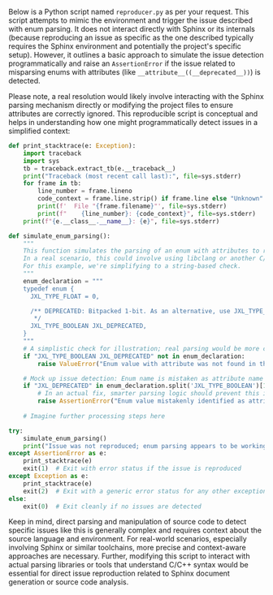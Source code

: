 Below is a Python script named `reproducer.py` as per your request. This script attempts to mimic the environment and trigger the issue described with enum parsing. It does not interact directly with Sphinx or its internals (because reproducing an issue as specific as the one described typically requires the Sphinx environment and potentially the project's specific setup). However, it outlines a basic approach to simulate the issue detection programmatically and raise an `AssertionError` if the issue related to misparsing enums with attributes (like `__attribute__((__deprecated__))`) is detected.

Please note, a real resolution would likely involve interacting with the Sphinx parsing mechanism directly or modifying the project files to ensure attributes are correctly ignored. This reproducible script is conceptual and helps in understanding how one might programmatically detect issues in a simplified context:

```python
def print_stacktrace(e: Exception):
    import traceback
    import sys
    tb = traceback.extract_tb(e.__traceback__)
    print("Traceback (most recent call last):", file=sys.stderr)
    for frame in tb:
        line_number = frame.lineno
        code_context = frame.line.strip() if frame.line else "Unknown"
        print(f'  File "{frame.filename}"', file=sys.stderr)
        print(f"    {line_number}: {code_context}", file=sys.stderr)
    print(f"{e.__class__.__name__}: {e}", file=sys.stderr)

def simulate_enum_parsing():
    """
    This function simulates the parsing of an enum with attributes to reproduce the reported issue.
    In a real scenario, this could involve using libclang or another C/C++ parser to parse the enum.
    For this example, we're simplifying to a string-based check.
    """
    enum_declaration = """
    typedef enum {
      JXL_TYPE_FLOAT = 0,

      /** DEPRECATED: Bitpacked 1-bit. As an alternative, use JXL_TYPE_UINT8.
       */
      JXL_TYPE_BOOLEAN JXL_DEPRECATED,
    }
    """
    # A simplistic check for illustration; real parsing would be more complex
    if "JXL_TYPE_BOOLEAN JXL_DEPRECATED" not in enum_declaration:
        raise ValueError("Enum value with attribute was not found in the declaration.")

    # Mock up issue detection: Enum name is mistaken as attribute name
    if "JXL_DEPRECATED" in enum_declaration.split('JXL_TYPE_BOOLEAN')[1]:
        # In an actual fix, smarter parsing logic should prevent this issue
        raise AssertionError("Enum value mistakenly identified as attribute name.")
    
    # Imagine further processing steps here

try:
    simulate_enum_parsing()
    print("Issue was not reproduced; enum parsing appears to be working correctly.")
except AssertionError as e:
    print_stacktrace(e)
    exit(1)  # Exit with error status if the issue is reproduced
except Exception as e:
    print_stacktrace(e)
    exit(2)  # Exit with a generic error status for any other exceptions
else:
    exit(0)  # Exit cleanly if no issues are detected

```

Keep in mind, direct parsing and manipulation of source code to detect specific issues like this is generally complex and requires context about the source language and environment. For real-world scenarios, especially involving Sphinx or similar toolchains, more precise and context-aware approaches are necessary. Further, modifying this script to interact with actual parsing libraries or tools that understand C/C++ syntax would be essential for direct issue reproduction related to Sphinx document generation or source code analysis.